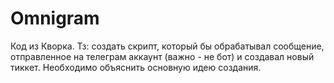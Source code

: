 # Omnigram
Код из Кворка. 
Тз: создать скрипт, который бы обрабатывал сообщение, отправленное на телеграм аккаунт (важно - не бот) и создавал новый тиккет. Необходимо объяснить основную идею создания.
